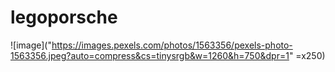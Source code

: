 # legoporsche

![image]("https://images.pexels.com/photos/1563356/pexels-photo-1563356.jpeg?auto=compress&cs=tinysrgb&w=1260&h=750&dpr=1" =x250)
